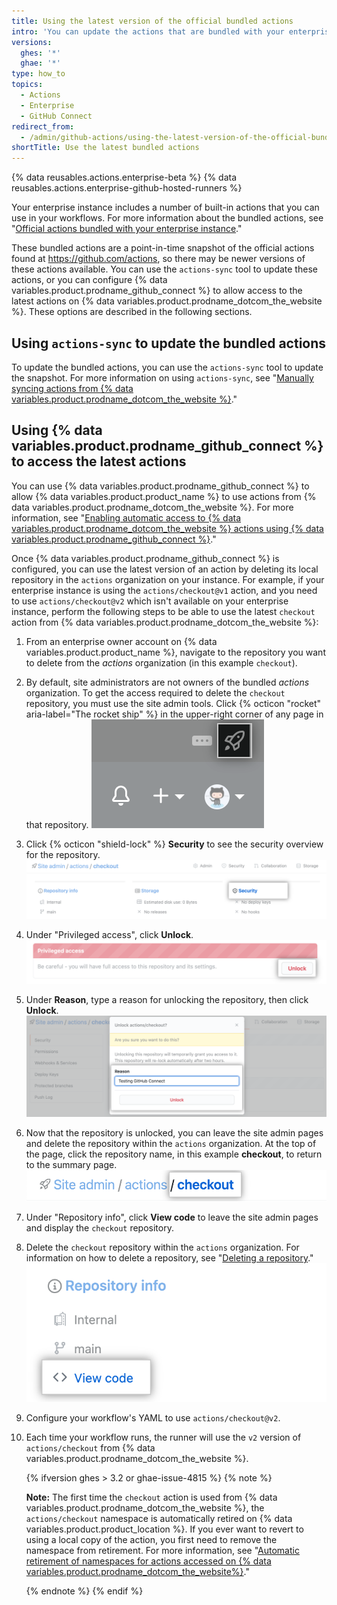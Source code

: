 ```yaml
---
title: Using the latest version of the official bundled actions
intro: 'You can update the actions that are bundled with your enterprise, or use actions directly from {% data variables.product.prodname_dotcom_the_website %}.'
versions:
  ghes: '*'
  ghae: '*'
type: how_to
topics:
  - Actions
  - Enterprise
  - GitHub Connect
redirect_from:
  - /admin/github-actions/using-the-latest-version-of-the-official-bundled-actions
shortTitle: Use the latest bundled actions
---
```

{% data reusables.actions.enterprise-beta %}
{% data reusables.actions.enterprise-github-hosted-runners %}

Your enterprise instance includes a number of built-in actions that you can use in your workflows. For more information about the bundled actions, see "[Official actions bundled with your enterprise instance](/admin/github-actions/about-using-actions-in-your-enterprise#official-actions-bundled-with-your-enterprise-instance)."

These bundled actions are a point-in-time snapshot of the official actions found at https://github.com/actions, so there may be newer versions of these actions available. You can use the `actions-sync` tool to update these actions, or you can configure {% data variables.product.prodname_github_connect %} to allow access to the latest actions on {% data variables.product.prodname_dotcom_the_website %}. These options are described in the following sections.

## Using `actions-sync` to update the bundled actions

To update the bundled actions, you can use the `actions-sync` tool to update the snapshot. For more information on using `actions-sync`, see "[Manually syncing actions from {% data variables.product.prodname_dotcom_the_website %}](/admin/github-actions/manually-syncing-actions-from-githubcom)."

## Using {% data variables.product.prodname_github_connect %} to access the latest actions

You can use {% data variables.product.prodname_github_connect %} to allow {% data variables.product.product_name %} to use actions from {% data variables.product.prodname_dotcom_the_website %}. For more information, see "[Enabling automatic access to {% data variables.product.prodname_dotcom_the_website %} actions using {% data variables.product.prodname_github_connect %}](/admin/github-actions/enabling-automatic-access-to-githubcom-actions-using-github-connect)."

Once {% data variables.product.prodname_github_connect %} is configured, you can use the latest version of an action by deleting its local repository in the `actions` organization on your instance. For example, if your enterprise instance is using the `actions/checkout@v1` action, and you need to use `actions/checkout@v2` which isn't available on your enterprise instance, perform the following steps to be able to use the latest `checkout` action from {% data variables.product.prodname_dotcom_the_website %}:

1. From an enterprise owner account on {% data variables.product.product_name %}, navigate to the repository you want to delete from the *actions* organization (in this example `checkout`).
1. By default, site administrators are not owners of the bundled *actions* organization. To get the access required to delete the `checkout` repository, you must use the site admin tools. Click {% octicon "rocket" aria-label="The rocket ship" %} in the upper-right corner of any page in that repository.
  ![Rocketship icon for accessing site admin settings](/assets/images/enterprise/site-admin-settings/access-new-settings.png)
1. Click {% octicon "shield-lock" %} **Security** to see the security overview for the repository.
  ![Security header the repository](/assets/images/enterprise/site-admin-settings/access-repo-security-info.png)
1. Under "Privileged access", click **Unlock**.
  ![Unlock button](/assets/images/enterprise/site-admin-settings/unlock-priviledged-repo-access.png)
1. Under **Reason**, type a reason for unlocking the repository, then click **Unlock**.
  ![Confirmation dialog](/assets/images/enterprise/site-admin-settings/confirm-unlock-repo-access.png)
1. Now that the repository is unlocked, you can leave the site admin pages and delete the repository within the `actions` organization. At the top of the page, click the repository name, in this example **checkout**, to return to the summary page.
  ![Repository name link](/assets/images/enterprise/site-admin-settings/display-repository-admin-summary.png)
1. Under "Repository info", click **View code** to leave the site admin pages and display the `checkout` repository.
1. Delete the `checkout` repository within the `actions` organization. For information on how to delete a repository, see "[Deleting a repository](/github/administering-a-repository/deleting-a-repository)."
  ![View code link](/assets/images/enterprise/site-admin-settings/exit-admin-page-for-repository.png)
1. Configure your workflow's YAML to use `actions/checkout@v2`.
1. Each time your workflow runs, the runner will use the `v2` version of `actions/checkout` from {% data variables.product.prodname_dotcom_the_website %}.

   {% ifversion ghes > 3.2 or ghae-issue-4815 %}
   {% note %}

   **Note:** The first time the `checkout` action is used from {% data variables.product.prodname_dotcom_the_website %}, the `actions/checkout` namespace is automatically retired on {% data variables.product.product_location %}. If you ever want to revert to using a local copy of the action, you first need to remove the namespace from retirement. For more information, see "[Automatic retirement of namespaces for actions accessed on {% data variables.product.prodname_dotcom_the_website%}](/admin/github-actions/managing-access-to-actions-from-githubcom/enabling-automatic-access-to-githubcom-actions-using-github-connect#automatic-retirement-of-namespaces-for-actions-accessed-on-githubcom)."

   {% endnote %}
   {% endif %}
